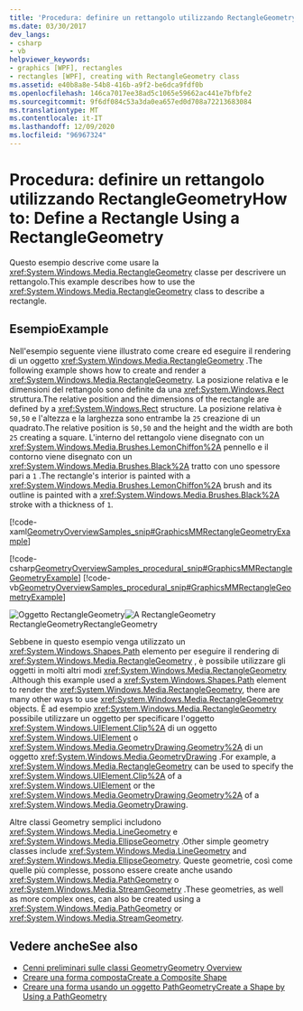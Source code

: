 ```yaml
---
title: 'Procedura: definire un rettangolo utilizzando RectangleGeometry'
ms.date: 03/30/2017
dev_langs:
- csharp
- vb
helpviewer_keywords:
- graphics [WPF], rectangles
- rectangles [WPF], creating with RectangleGeometry class
ms.assetid: e40b8a8e-54b8-416b-a9f2-be6dca9fdf0b
ms.openlocfilehash: 146ca7017ee38ad5c1065e59662ac441e7bfbfe2
ms.sourcegitcommit: 9f6df084c53a3da0ea657ed0d708a72213683084
ms.translationtype: MT
ms.contentlocale: it-IT
ms.lasthandoff: 12/09/2020
ms.locfileid: "96967324"
---
```

# <a name="how-to-define-a-rectangle-using-a-rectanglegeometry"></a><span data-ttu-id="35174-102">Procedura: definire un rettangolo utilizzando RectangleGeometry</span><span class="sxs-lookup"><span data-stu-id="35174-102">How to: Define a Rectangle Using a RectangleGeometry</span></span>
<span data-ttu-id="35174-103">Questo esempio descrive come usare la <xref:System.Windows.Media.RectangleGeometry> classe per descrivere un rettangolo.</span><span class="sxs-lookup"><span data-stu-id="35174-103">This example describes how to use the <xref:System.Windows.Media.RectangleGeometry> class to describe a rectangle.</span></span>  
  
## <a name="example"></a><span data-ttu-id="35174-104">Esempio</span><span class="sxs-lookup"><span data-stu-id="35174-104">Example</span></span>  
 <span data-ttu-id="35174-105">Nell'esempio seguente viene illustrato come creare ed eseguire il rendering di un oggetto <xref:System.Windows.Media.RectangleGeometry> .</span><span class="sxs-lookup"><span data-stu-id="35174-105">The following example shows how to create and render a <xref:System.Windows.Media.RectangleGeometry>.</span></span>  <span data-ttu-id="35174-106">La posizione relativa e le dimensioni del rettangolo sono definite da una <xref:System.Windows.Rect> struttura.</span><span class="sxs-lookup"><span data-stu-id="35174-106">The relative position and the dimensions of the rectangle are defined by a <xref:System.Windows.Rect> structure.</span></span> <span data-ttu-id="35174-107">La posizione relativa è `50,50` e l'altezza e la larghezza sono entrambe la `25` creazione di un quadrato.</span><span class="sxs-lookup"><span data-stu-id="35174-107">The relative position is `50,50` and the height and the width are both `25` creating a square.</span></span> <span data-ttu-id="35174-108">L'interno del rettangolo viene disegnato con un <xref:System.Windows.Media.Brushes.LemonChiffon%2A> pennello e il contorno viene disegnato con un <xref:System.Windows.Media.Brushes.Black%2A> tratto con uno spessore pari a `1` .</span><span class="sxs-lookup"><span data-stu-id="35174-108">The rectangle's interior is painted with a <xref:System.Windows.Media.Brushes.LemonChiffon%2A> brush and its outline is painted with a <xref:System.Windows.Media.Brushes.Black%2A> stroke with a thickness of `1`.</span></span>  
  
 [!code-xaml[GeometryOverviewSamples_snip#GraphicsMMRectangleGeometryExample](~/samples/snippets/csharp/VS_Snippets_Wpf/GeometryOverviewSamples_snip/CS/GeometryExamples.xaml#graphicsmmrectanglegeometryexample)]  
  
 [!code-csharp[GeometryOverviewSamples_procedural_snip#GraphicsMMRectangleGeometryExample](~/samples/snippets/csharp/VS_Snippets_Wpf/GeometryOverviewSamples_procedural_snip/CSharp/GeometryExamples.cs#graphicsmmrectanglegeometryexample)]
 [!code-vb[GeometryOverviewSamples_procedural_snip#GraphicsMMRectangleGeometryExample](~/samples/snippets/visualbasic/VS_Snippets_Wpf/GeometryOverviewSamples_procedural_snip/visualbasic/geometryexamples.vb#graphicsmmrectanglegeometryexample)]  
  
 <span data-ttu-id="35174-109">![Oggetto RectangleGeometry](./media/graphicsmm-rectangle.gif "graphicsmm_rectangle")</span><span class="sxs-lookup"><span data-stu-id="35174-109">![A RectangleGeometry](./media/graphicsmm-rectangle.gif "graphicsmm_rectangle")</span></span>  
<span data-ttu-id="35174-110">RectangleGeometry</span><span class="sxs-lookup"><span data-stu-id="35174-110">RectangleGeometry</span></span>  
  
 <span data-ttu-id="35174-111">Sebbene in questo esempio venga utilizzato un <xref:System.Windows.Shapes.Path> elemento per eseguire il rendering di <xref:System.Windows.Media.RectangleGeometry> , è possibile utilizzare gli oggetti in molti altri modi <xref:System.Windows.Media.RectangleGeometry> .</span><span class="sxs-lookup"><span data-stu-id="35174-111">Although this example used a <xref:System.Windows.Shapes.Path> element to render the <xref:System.Windows.Media.RectangleGeometry>, there are many other ways to use <xref:System.Windows.Media.RectangleGeometry> objects.</span></span> <span data-ttu-id="35174-112">È ad esempio <xref:System.Windows.Media.RectangleGeometry> possibile utilizzare un oggetto per specificare l'oggetto <xref:System.Windows.UIElement.Clip%2A> di un oggetto <xref:System.Windows.UIElement> o <xref:System.Windows.Media.GeometryDrawing.Geometry%2A> di un oggetto <xref:System.Windows.Media.GeometryDrawing> .</span><span class="sxs-lookup"><span data-stu-id="35174-112">For example, a <xref:System.Windows.Media.RectangleGeometry> can be used to specify the <xref:System.Windows.UIElement.Clip%2A> of a <xref:System.Windows.UIElement> or the <xref:System.Windows.Media.GeometryDrawing.Geometry%2A> of a <xref:System.Windows.Media.GeometryDrawing>.</span></span>  
  
 <span data-ttu-id="35174-113">Altre classi Geometry semplici includono <xref:System.Windows.Media.LineGeometry> e <xref:System.Windows.Media.EllipseGeometry> .</span><span class="sxs-lookup"><span data-stu-id="35174-113">Other simple geometry classes include <xref:System.Windows.Media.LineGeometry> and <xref:System.Windows.Media.EllipseGeometry>.</span></span> <span data-ttu-id="35174-114">Queste geometrie, così come quelle più complesse, possono essere create anche usando <xref:System.Windows.Media.PathGeometry> o <xref:System.Windows.Media.StreamGeometry> .</span><span class="sxs-lookup"><span data-stu-id="35174-114">These geometries, as well as more complex ones, can also be created using a <xref:System.Windows.Media.PathGeometry> or <xref:System.Windows.Media.StreamGeometry>.</span></span>  
  
## <a name="see-also"></a><span data-ttu-id="35174-115">Vedere anche</span><span class="sxs-lookup"><span data-stu-id="35174-115">See also</span></span>

- [<span data-ttu-id="35174-116">Cenni preliminari sulle classi Geometry</span><span class="sxs-lookup"><span data-stu-id="35174-116">Geometry Overview</span></span>](geometry-overview.md)
- [<span data-ttu-id="35174-117">Creare una forma composta</span><span class="sxs-lookup"><span data-stu-id="35174-117">Create a Composite Shape</span></span>](how-to-create-a-composite-shape.md)
- [<span data-ttu-id="35174-118">Creare una forma usando un oggetto PathGeometry</span><span class="sxs-lookup"><span data-stu-id="35174-118">Create a Shape by Using a PathGeometry</span></span>](how-to-create-a-shape-by-using-a-pathgeometry.md)
